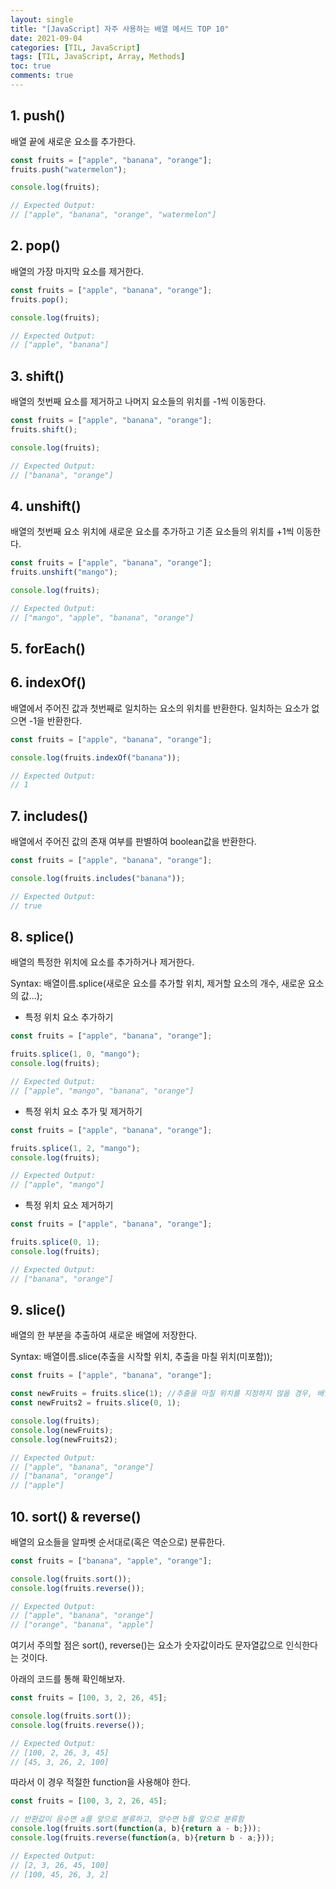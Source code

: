 ```yaml
---
layout: single
title: "[JavaScript] 자주 사용하는 배열 메서드 TOP 10"
date: 2021-09-04
categories: [TIL, JavaScript]
tags: [TIL, JavaScript, Array, Methods]
toc: true
comments: true
---
```


## 1. push()
배열 끝에 새로운 요소를 추가한다.
```javascript
const fruits = ["apple", "banana", "orange"];
fruits.push("watermelon");

console.log(fruits);

// Expected Output:
// ["apple", "banana", "orange", "watermelon"]
```

## 2. pop()
배열의 가장 마지막 요소를 제거한다.
```javascript
const fruits = ["apple", "banana", "orange"];
fruits.pop();

console.log(fruits);

// Expected Output:
// ["apple", "banana"]
```

## 3. shift()
배열의 첫번째 요소를 제거하고 나머지 요소들의 위치를 -1씩 이동한다.
```javascript
const fruits = ["apple", "banana", "orange"];
fruits.shift();

console.log(fruits);

// Expected Output:
// ["banana", "orange"]
```

## 4. unshift()
배열의 첫번째 요소 위치에 새로운 요소를 추가하고 기존 요소들의 위치를 +1씩 이동한다.
```javascript
const fruits = ["apple", "banana", "orange"];
fruits.unshift("mango");

console.log(fruits);

// Expected Output:
// ["mango", "apple", "banana", "orange"]
```

## 5. forEach()

## 6. indexOf()
배열에서 주어진 값과 첫번째로 일치하는 요소의 위치를 반환한다. 일치하는 요소가 없으면 -1을 반환한다.
```javascript
const fruits = ["apple", "banana", "orange"];

console.log(fruits.indexOf("banana"));

// Expected Output:
// 1
```

## 7. includes()
배열에서 주어진 값의 존재 여부를 판별하여 boolean값을 반환한다.
```javascript
const fruits = ["apple", "banana", "orange"];

console.log(fruits.includes("banana"));

// Expected Output:
// true
```

## 8. splice()
배열의 특정한 위치에 요소를 추가하거나 제거한다.

Syntax: 배열이름.splice(새로운 요소를 추가할 위치, 제거할 요소의 개수, 새로운 요소의 값...);
- 특정 위치 요소 추가하기
```javascript
const fruits = ["apple", "banana", "orange"];

fruits.splice(1, 0, "mango");
console.log(fruits);

// Expected Output:
// ["apple", "mango", "banana", "orange"]
```
- 특정 위치 요소 추가 및 제거하기
```javascript
const fruits = ["apple", "banana", "orange"];

fruits.splice(1, 2, "mango");
console.log(fruits);

// Expected Output:
// ["apple", "mango"]
```
- 특정 위치 요소 제거하기
```javascript
const fruits = ["apple", "banana", "orange"];

fruits.splice(0, 1);
console.log(fruits);

// Expected Output:
// ["banana", "orange"]
```

## 9. slice()
배열의 한 부분을 추출하여 새로운 배열에 저장한다. 

Syntax: 배열이름.slice(추출을 시작할 위치, 추출을 마칠 위치(미포함));
```javascript
const fruits = ["apple", "banana", "orange"];

const newFruits = fruits.slice(1); //추출을 마칠 위치를 지정하지 않을 경우, 배열 끝까지 추출을 실행함
const newFruits2 = fruits.slice(0, 1);

console.log(fruits);
console.log(newFruits);
console.log(newFruits2);

// Expected Output:
// ["apple", "banana", "orange"]
// ["banana", "orange"]
// ["apple"]
```

## 10. sort() & reverse()
배열의 요소들을 알파벳 순서대로(혹은 역순으로) 분류한다. 
```javascript
const fruits = ["banana", "apple", "orange"];

console.log(fruits.sort());
console.log(fruits.reverse());

// Expected Output:
// ["apple", "banana", "orange"]
// ["orange", "banana", "apple"]
```
여기서 주의할 점은 sort(), reverse()는 요소가 숫자값이라도 문자열값으로 인식한다는 것이다. 

아래의 코드를 통해 확인해보자.
```javascript
const fruits = [100, 3, 2, 26, 45];

console.log(fruits.sort());
console.log(fruits.reverse());

// Expected Output:
// [100, 2, 26, 3, 45]
// [45, 3, 26, 2, 100]
```
따라서 이 경우 적절한 function을 사용해야 한다. 
```javascript
const fruits = [100, 3, 2, 26, 45];

// 반환값이 음수면 a를 앞으로 분류하고, 양수면 b를 앞으로 분류함 
console.log(fruits.sort(function(a, b){return a - b;}));
console.log(fruits.reverse(function(a, b){return b - a;}));

// Expected Output:
// [2, 3, 26, 45, 100]
// [100, 45, 26, 3, 2]
```
